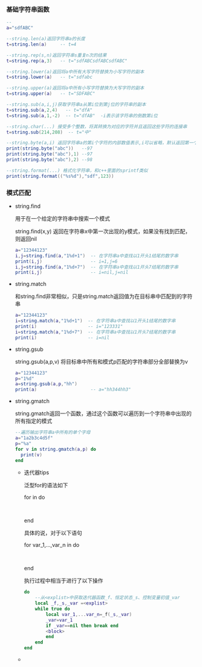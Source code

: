 ### 基础字符串函数

```lua
--
a="sdfABC"

--string.len(a)返回字符串a的长度
t=string.len(a)     -- t=4

--string.rep(s,n)返回字符串s重复n次的结果
t=string.rep(a,3)   -- t="sdfABCsdfABCsdfABC"

--string.lower(a)返回将a中所有大写字符替换为小写字符的副本
t=string.lower(a)   -- t="sdfabc

--string.upper(a)返回将a中所有小写字符替换为大写字符的副本
t=string.upper(a)   -- t="SDFABC"

--string.sub(a,i,j)获取字符串a从第i位到第j位的字符串的副本
t=string.sub(a,2,4)   -- t="dfA"
t=string.sub(a,1,-2)  -- t="dfAB"  -i表示该字符串的倒数第i位

--string.char(...) 接受多个整数，将其转换为对应的字符并且返回这些字符的连接串
t=string.sub(214,208)  -- t="中"

--string.byte(a,i) 返回字符串a的第i个字符的内部数值表示,i可以省略，默认返回第一个字符数值
print(string.byte("abc"))   --97
print(string.byte("abc"),1) --97
print(string.byte("abc"),2) --98

--string.format(...) 格式化字符串，和c++里面的sprintf类似
print(string.format(("%s%d"),"sdf",123))
```

### 模式匹配

* string.find

  用于在一个给定的字符串中搜索一个模式

  string.find(x,y)  返回在字符串x中第一次出现的y模式，如果没有找到匹配，则返回nil

  ```lua
  a="12344123"
  i,j=string.find(a,"1%d+1")  -- 在字符串a中查找以1开头1结尾的数字串
  print(i,j)                  -- i=1,j=6
  i,j=string.find(a,"1%d+7")  -- 在字符串a中查找以1开头7结尾的数字串
  print(i,j)                  -- i=nil,j=nil
  ```

* string.match

  和string.find非常相似，只是string.match返回值为在目标串中匹配到的字符串

  ```lua
  a="12344123"
  i=string.match(a,"1%d+1")  -- 在字符串a中查找以1开头1结尾的数字串
  print(i)                   -- i="123331"
  i=string.match(a,"1%d+7")  -- 在字符串a中查找以1开头7结尾的数字串
  print(i)                   -- i=nil
  ```

* string.gsub

  string.gsub(a,p,v) 将目标串中所有和模式p匹配的字符串部分全部替换为v

  ```lua
  a="12344123"
  p="1%d"
  a=string.gsub(a,p,"hh")
  print(a)                    -- a="hh344hh3"
  ```

* string.gmatch

  string.gmatch返回一个函数，通过这个函数可以遍历到一个字符串中出现的所有指定的模式

  ```lua
  --遍历输出字符串a中所有的单个字母
  a="1a2b3c4d5f"
  p="%a"
  for v in string.gmatch(a,p) do
  	print(v)
  end
  ```

  * 迭代器tips

    泛型for的语法如下

    for <var-list> in <exp-list> do

    ​	<body>

    end

    具体的说，对于以下语句

    for var_1,...,var_n in <explist> do

    ​	<block>

    end

    执行过程中相当于进行了以下操作

    ```lua
    do
        --从<explist>中获取迭代器函数_f、恒定状态_s、控制变量初值_var
        local _f,_s,_var =<explist> 
        while true do
            local var_1,...var_n=_f(_s,_var)
            _var=var_1
            if _var==nil then break end
            <block>
            end
        end
    end
    ```

  * 



